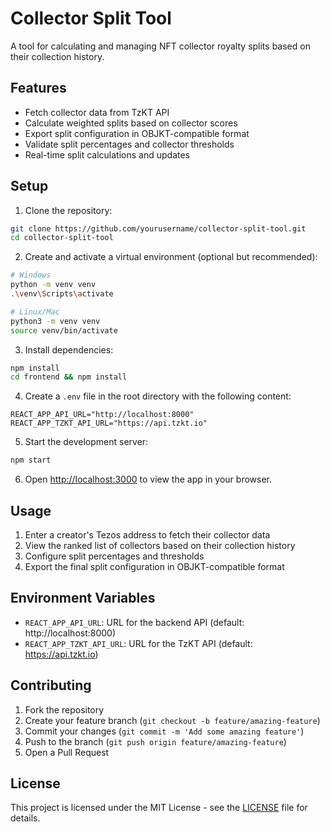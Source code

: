# Collector Split Tool

A tool for calculating and managing NFT collector royalty splits based on their collection history.

## Features

- Fetch collector data from TzKT API
- Calculate weighted splits based on collector scores
- Export split configuration in OBJKT-compatible format
- Validate split percentages and collector thresholds
- Real-time split calculations and updates

## Setup

1. Clone the repository:
```bash
git clone https://github.com/yourusername/collector-split-tool.git
cd collector-split-tool
```

2. Create and activate a virtual environment (optional but recommended):
```bash
# Windows
python -m venv venv
.\venv\Scripts\activate

# Linux/Mac
python3 -m venv venv
source venv/bin/activate
```

3. Install dependencies:
```bash
npm install
cd frontend && npm install
```

4. Create a `.env` file in the root directory with the following content:
```
REACT_APP_API_URL="http://localhost:8000"
REACT_APP_TZKT_API_URL="https://api.tzkt.io"
```

5. Start the development server:
```bash
npm start
```

6. Open [http://localhost:3000](http://localhost:3000) to view the app in your browser.

## Usage

1. Enter a creator's Tezos address to fetch their collector data
2. View the ranked list of collectors based on their collection history
3. Configure split percentages and thresholds
4. Export the final split configuration in OBJKT-compatible format

## Environment Variables

- `REACT_APP_API_URL`: URL for the backend API (default: http://localhost:8000)
- `REACT_APP_TZKT_API_URL`: URL for the TzKT API (default: https://api.tzkt.io)

## Contributing

1. Fork the repository
2. Create your feature branch (`git checkout -b feature/amazing-feature`)
3. Commit your changes (`git commit -m 'Add some amazing feature'`)
4. Push to the branch (`git push origin feature/amazing-feature`)
5. Open a Pull Request

## License

This project is licensed under the MIT License - see the [LICENSE](LICENSE) file for details.
